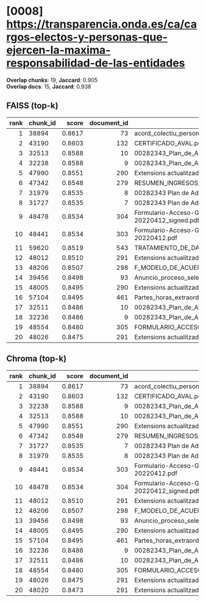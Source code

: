 # [0008] https://transparencia.onda.es/ca/cargos-electos-y-personas-que-ejercen-la-maxima-responsabilidad-de-las-entidades

**Overlap chunks**: 19, **Jaccard**: 0.905  
**Overlap docs**: 15, **Jaccard**: 0.938

## FAISS (top-k)
rank | chunk_id | score | document_id | title
---:|---|---:|---:|---
1 | 38894 | 0.8617 | 73 | acord_colectiu_personal_funcionari_2025.pdf
2 | 43190 | 0.8603 | 132 | CERTIFICADO_AVAL.pdf
3 | 32513 | 0.8588 | 10 | 00282343_Plan_de_Adecuacion_al_ENS_-_Ayuntamiento_de_Onda_(1).pdf.pdf
4 | 32238 | 0.8588 | 9 | 00282343_Plan_de_Adecuacion_al_ENS_-_Ayuntamiento_de_Onda_(1).pdf (1).pdf
5 | 47990 | 0.8551 | 290 | Extensions actualitzades (1).pdf
6 | 47342 | 0.8548 | 279 | RESUMEN_INGRESOS_2025.pdf_1742285328909.pdf
7 | 31979 | 0.8535 | 8 | 00282343 Plan de Adecuación al ENS - Ayuntamiento de Onda.pdf
8 | 31727 | 0.8535 | 7 | 00282343 Plan de Adecuación al ENS - Ayuntamiento de Onda (1).pdf
9 | 48478 | 0.8534 | 304 | Formulario-Acceso-General-Plataforma-de-Intermediacion-de-Datos-ClienteSCSP-CLOUD-doc-20220412_signed.pdf
10 | 48441 | 0.8534 | 303 | Formulario-Acceso-General-Plataforma-de-Intermediacion-de-Datos-ClienteSCSP-CLOUD-doc-20220412.pdf
11 | 59620 | 0.8519 | 543 | TRATAMIENTO_DE_DATOS.pdf
12 | 48012 | 0.8510 | 291 | Extensions actualitzades.pdf
13 | 48206 | 0.8507 | 298 | F_MODELO_DE_ACUERDO_SOL_AYC_RED_INTERIOR_PARA_AUTOCONSUMO_PROYECTO_PABELLON.pdf
14 | 39456 | 0.8498 | 93 | Anuncio_proceso_seleccion_PLAN_EMPLEO_2025.pdf
15 | 48005 | 0.8495 | 290 | Extensions actualitzades (1).pdf
16 | 57104 | 0.8495 | 461 | Partes_horas_extraordinarias_febrero_caruncho.pdf
17 | 32511 | 0.8486 | 10 | 00282343_Plan_de_Adecuacion_al_ENS_-_Ayuntamiento_de_Onda_(1).pdf.pdf
18 | 32236 | 0.8486 | 9 | 00282343_Plan_de_Adecuacion_al_ENS_-_Ayuntamiento_de_Onda_(1).pdf (1).pdf
19 | 48554 | 0.8480 | 305 | FORMULARIO_ACCESO_PID.pdf
20 | 48026 | 0.8475 | 291 | Extensions actualitzades.pdf

## Chroma (top-k)
rank | chunk_id | score | document_id | title
---:|---|---:|---:|---
1 | 38894 | 0.8617 | 73 | acord_colectiu_personal_funcionari_2025.pdf
2 | 43190 | 0.8603 | 132 | CERTIFICADO_AVAL.pdf
3 | 32238 | 0.8588 | 9 | 00282343_Plan_de_Adecuacion_al_ENS_-_Ayuntamiento_de_Onda_(1).pdf (1).pdf
4 | 32513 | 0.8588 | 10 | 00282343_Plan_de_Adecuacion_al_ENS_-_Ayuntamiento_de_Onda_(1).pdf.pdf
5 | 47990 | 0.8551 | 290 | Extensions actualitzades (1).pdf
6 | 47342 | 0.8548 | 279 | RESUMEN_INGRESOS_2025.pdf_1742285328909.pdf
7 | 31727 | 0.8535 | 7 | 00282343 Plan de Adecuación al ENS - Ayuntamiento de Onda (1).pdf
8 | 31979 | 0.8535 | 8 | 00282343 Plan de Adecuación al ENS - Ayuntamiento de Onda.pdf
9 | 48441 | 0.8534 | 303 | Formulario-Acceso-General-Plataforma-de-Intermediacion-de-Datos-ClienteSCSP-CLOUD-doc-20220412.pdf
10 | 48478 | 0.8534 | 304 | Formulario-Acceso-General-Plataforma-de-Intermediacion-de-Datos-ClienteSCSP-CLOUD-doc-20220412_signed.pdf
11 | 48012 | 0.8510 | 291 | Extensions actualitzades.pdf
12 | 48206 | 0.8507 | 298 | F_MODELO_DE_ACUERDO_SOL_AYC_RED_INTERIOR_PARA_AUTOCONSUMO_PROYECTO_PABELLON.pdf
13 | 39456 | 0.8498 | 93 | Anuncio_proceso_seleccion_PLAN_EMPLEO_2025.pdf
14 | 48005 | 0.8495 | 290 | Extensions actualitzades (1).pdf
15 | 57104 | 0.8495 | 461 | Partes_horas_extraordinarias_febrero_caruncho.pdf
16 | 32236 | 0.8486 | 9 | 00282343_Plan_de_Adecuacion_al_ENS_-_Ayuntamiento_de_Onda_(1).pdf (1).pdf
17 | 32511 | 0.8486 | 10 | 00282343_Plan_de_Adecuacion_al_ENS_-_Ayuntamiento_de_Onda_(1).pdf.pdf
18 | 48554 | 0.8480 | 305 | FORMULARIO_ACCESO_PID.pdf
19 | 48026 | 0.8475 | 291 | Extensions actualitzades.pdf
20 | 48020 | 0.8473 | 291 | Extensions actualitzades.pdf
